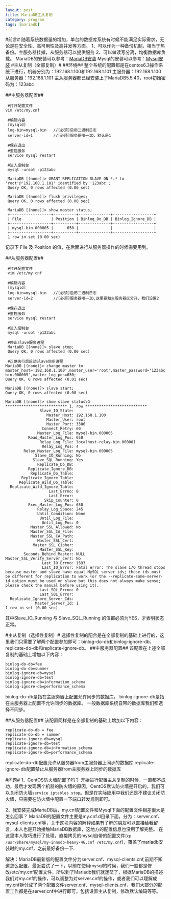 ```yaml
---
layout: post
title: MariaDB主从复制
category: program 
tags: [mariadb]
---
```


#前言#
随着系统数据量的增加，单台的数据库系统有时候不能满足实际需求，无论是在安全性、高可用性及高并发等方面。
1、可以作为一种备份机制，相当于热备份。主服务器挂掉，从服务器可以提供服务
2、可以做读写分离，均衡数据库负载。
MariaDB的安装可以参考：[MariaDB安装](http://fee.im/2014/10/23/centos6.3-install-mariadb5.5.40)
Mysql的安装可以参考：[Mysql安装](http://fee.im/2014/08/20/centos6.4-mysql5.5-install)
#主从复制（全部复制）#
##环境##
整个系统的配置都是在centos6.3操作系统下进行，机器分别为：192.168.1.100和192.168.1.101
主服务器：192.168.1.100
从服务器：192.168.1.101
主从服务器都已经安装上了MariaDB5.5.40，root初始密码为：123abc

##主服务器配置##
```java:n
 #打开配置文件
vim /etc/my.cnf

 #编辑内容
 [mysqld]
 log-bin=mysql-bin   //[必须]启用二进制日志
 server-id=1         //[必须]服务器唯一ID，默认是1
 
 #保存退出
 #重启服务
 service mysql restart
 
 #进入控制台
 mysql -uroot -p123abc
 
 MariaDB [(none)]> GRANT REPLICATION SLAVE ON *.* to 'root'@'192.168.1.101' identified by '123abc';
 Query OK, 0 rows affected (0.00 sec)

 MariaDB [(none)]> flush privileges;
 Query OK, 0 rows affected (0.00 sec)

 MariaDB [(none)]> show master status;
 +------------------+----------+--------------+------------------+
 | File             | Position | Binlog_Do_DB | Binlog_Ignore_DB |
 +------------------+----------+--------------+------------------+
 | mysql-bin.000005 |      650 |              |                  |
 +------------------+----------+--------------+------------------+
 1 row in set (0.00 sec)

```
记录下 File 及 Position 的值，在后面进行从服务器操作的时候需要用到。

##从服务器配置##
```java:n
 #打开配置文件
 vim /etc/my.cnf
 
 #编辑内容
 [mysqld]
 log-bin=mysql-bin   //[必须]启用二进制日志
 server-id=2         //[必须]服务器唯一ID,这里要和主服务器区分开，我们设置2
 
 #保存退出
 #重启服务
 service mysql restart
 
 #进入控制台
 mysql -uroot -p123abc
 
 #停止slave服务进程
 MariaDB [(none)]> slave stop;
 Query OK, 0 rows affected (0.00 sec)
 
 #正确执行后启动Slave同步进程
MariaDB [(none)]> change master to master_host='192.168.1.100',master_user='root',master_password='123abc',master_log_file='mysql-bin.000005',master_log_pos=650;
Query OK, 0 rows affected (0.01 sec)

MariaDB [(none)]> slave start;
Query OK, 0 rows affected (0.00 sec)

MariaDB [(none)]> show slave status\G
*************************** 1. row ***************************
               Slave_IO_State: 
                  Master_Host: 192.168.1.100
                  Master_User: root
                  Master_Port: 3306
                Connect_Retry: 60
              Master_Log_File: mysql-bin.000005
          Read_Master_Log_Pos: 650
               Relay_Log_File: localhost-relay-bin.000001
                Relay_Log_Pos: 4
        Relay_Master_Log_File: mysql-bin.000005
             Slave_IO_Running: No
            Slave_SQL_Running: Yes
              Replicate_Do_DB: 
          Replicate_Ignore_DB: 
           Replicate_Do_Table: 
       Replicate_Ignore_Table: 
      Replicate_Wild_Do_Table: 
  Replicate_Wild_Ignore_Table: 
                   Last_Errno: 0
                   Last_Error: 
                 Skip_Counter: 0
          Exec_Master_Log_Pos: 650
              Relay_Log_Space: 245
              Until_Condition: None
               Until_Log_File: 
                Until_Log_Pos: 0
           Master_SSL_Allowed: No
           Master_SSL_CA_File: 
           Master_SSL_CA_Path: 
              Master_SSL_Cert: 
            Master_SSL_Cipher: 
               Master_SSL_Key: 
        Seconds_Behind_Master: NULL
Master_SSL_Verify_Server_Cert: No
                Last_IO_Errno: 1593
                Last_IO_Error: Fatal error: The slave I/O thread stops because master and slave have equal MySQL server ids; these ids must be different for replication to work (or the --replicate-same-server-id option must be used on slave but this does not always make sense; please check the manual before using it).
               Last_SQL_Errno: 0
               Last_SQL_Error: 
  Replicate_Ignore_Server_Ids: 
             Master_Server_Id: 1
1 row in set (0.00 sec)

```
其中Slave_IO_Running 与 Slave_SQL_Running 的值都必须为YES，才表明状态正常。

#主从复制（选择性复制）#
选择性复制的配合是在全部复制的基础上进行的，这里我们只需要了解两个配置参加即可：binlog-do-db和binlog-ignore-db、replicate-do-db和replicate-ignore-db。
##主服务器配置##
该配置在上述全部复制的基础上增加以下内容：

```
binlog-do-db=fee
binlog-do-db=summer
binlog-ignore-db=mysql
binlog-ignore-db=test
binlog-ignore-db=information_schema
binlog-ignore-db=performance_schema
```

binlog-do-db是指在主服务器上配置允许同步的数据库。
binlog-ignore-db是指在主服务器上配置不允许同步的数据库。
一般数据库系统自带的数据库我们都选择不同步。

##从服务器配置##
该配置同样是在全部复制的基础上增加以下内容：

```
replicate-do-db = fee
replicate-do-db = summer
replicate-ignore-db=mysql
replicate-ignore-db=test
replicate-ignore-db=information_schema
replicate-ignore-db=performance_schema
```

replicate-do-db配置允许从服务器from主服务器上同步的数据库
replicate-ignore-db配置禁止从服务器from主服务器上同步的数据库

#问题#
1、CentOS防火墙配置了吗？
开始进行配置主从复制的时候，一直都不成功，最后才发现两个机器的防火墙的原因，CentOS默认防火墙是开启的，我们可以关闭防火墙`service iptables stop`。但是在实际应用中我们还是不建议关闭防火墙，只需要在防火墙中配置一下端口转发规则即可。

2、我安装完成MariaDB后，my.cnf配置文件和Mysql下面的配置文件相差很大是怎么回事？
MariaDB的配置文件主要是my.cnf.d目录下面，分为：server.cnf、mysql-clients.cnf等，关于这块内容的解释如果有了解的朋友可以直接给我留言，本人也是开始接触MariaDB数据库，这地方的配置信息也没用了解完整。
在这里本人取巧进行了处理，直接拷贝的mysql自带的配置文件(`cp /usr/share/mysql/my-innodb-heavy-4G.cnf /etc/my.cnf`)，覆盖了mariadb安装时的my.cnf，之前最好备份一下.

解决：MariaDB最新版的配置文件分为server.cnf、mysql-clients.cnf,前期不知道怎么配置，最近尝试了一下，以前在使用mysql的时候，我们一般都是修改/etc/my.cnf配置文件，所以到了Mariadb我们就迷茫了，根据MariaDB的描述我们对my.cnf的操作，可以调整为对server.cnf的操作，或者我们可以理解成my.cnf拆分成了两个配置文件server.cnf、mysql-clients.cnf，我们大部分的配置工作都是在server.cnf中进行即可，包括设置主从复制，修改默认编码等等。


